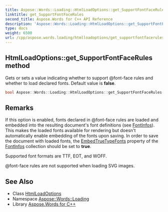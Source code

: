 ```yaml
---
title: Aspose::Words::Loading::HtmlLoadOptions::get_SupportFontFaceRules method
linktitle: get_SupportFontFaceRules
second_title: Aspose.Words for C++ API Reference
description: 'Aspose::Words::Loading::HtmlLoadOptions::get_SupportFontFaceRules method. Gets or sets a value indicating whether to support @font-face rules and whether to load declared fonts. Default value is false in C++.'
type: docs
weight: 6500
url: /cpp/aspose.words.loading/htmlloadoptions/get_supportfontfacerules/
---
```

## HtmlLoadOptions::get_SupportFontFaceRules method


Gets or sets a value indicating whether to support @font-face rules and whether to load declared fonts. Default value is **false**.

```cpp
bool Aspose::Words::Loading::HtmlLoadOptions::get_SupportFontFaceRules() const
```

## Remarks


If this option is enabled, fonts declared in @font-face rules are loaded and embedded into the resulting document's font definitions (see [FontInfos](../../../aspose.words/documentbase/get_fontinfos/)). This makes the loaded fonts available for rendering but doesn't automatically enable embedding of the fonts upon saving. In order to save the document with loaded fonts, the [EmbedTrueTypeFonts](../../../aspose.words.fonts/fontinfocollection/get_embedtruetypefonts/) property of the [FontInfos](../../../aspose.words/documentbase/get_fontinfos/) collection should be set to **true**.

Supported font formats are TTF, EOT, and WOFF.

@font-face rules are not supported when loading SVG images. 
## See Also

* Class [HtmlLoadOptions](../)
* Namespace [Aspose::Words::Loading](../../)
* Library [Aspose.Words for C++](../../../)
